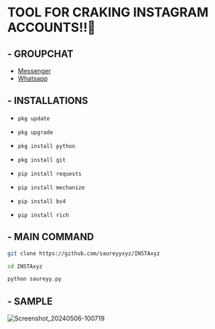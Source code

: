 # TOOL FOR CRAKING INSTAGRAM ACCOUNTS!!🤍

## - GROUPCHAT

- [Messenger](https://m.me/j/AbbQvUmihgqiyckr/)
- [Whatsapp](https://chat.whatsapp.com/D1csf1GE1keEAbv8zTpOpf)

## - INSTALLATIONS

- `pkg update`

- `pkg upgrade`
 
- `pkg install python`

- `pkg install git`

- `pip install requests`

- `pip install mechanize`

- `pip install bs4`

- `pip install rich`

## - MAIN COMMAND

```bash
git clone https://github.com/saureyyxyz/INSTAxyz
```
```bash
cd INSTAxyz
```
```bash
python saureyy.py
```

## - SAMPLE

![Screenshot_20240506-100719](https://github.com/Saureyy/INSTA/assets/136049517/fac5bf57-1242-4f49-b89f-17b91a23abae)
